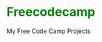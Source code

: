 <h1 style="color: green"> Freecodecamp </h1>

My Free Code Camp Projects

<style type="text/css">

h1 {
  color: green;

}
</style>
